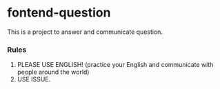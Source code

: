 # fontend-question
This is a project to answer and communicate question.


### Rules
1. PLEASE USE ENGLISH! (practice your English and communicate with people around the world)
2. USE ISSUE.
